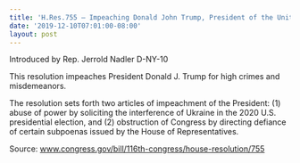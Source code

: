 ```yaml
---
title: 'H.Res.755 — Impeaching Donald John Trump, President of the United States, for high crimes and misdemeanors'
date: '2019-12-10T07:01:00-08:00'
layout: post
---
```


Introduced by Rep. Jerrold Nadler D-NY-10

This resolution impeaches President Donald J. Trump for high crimes and misdemeanors.

The resolution sets forth two articles of impeachment of the President: (1) abuse of power by soliciting the interference of Ukraine in the 2020 U.S. presidential election, and (2) obstruction of Congress by directing defiance of certain subpoenas issued by the House of Representatives.

Source: www.congress.gov/bill/116th-congress/house-resolution/755